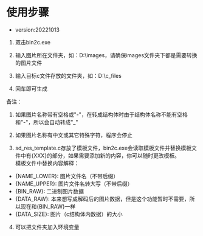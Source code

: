 # 使用步骤
* version:20221013
1. 双击bin2c.exe

2. 输入图片所在文件夹，如：D:\images，请确保images文件夹下都是需要转换的图片文件

3. 输入目标c文件存放的文件夹，如：D:\c_files

4. 回车即可生成

备注：
1. 如果图片名称带有空格或"-"，在转成结构体时由于结构体名称不能有空格和"-"，所以会自动转成"_"

2. 如果图片名称有中文或其它特殊字符，程序会停止

3. sd_res_template.c存放了模板文件，bin2c.exe会读取模板文件并替换模板文件中有{XXX}的部分，如果需要添加新的内容，你可以随时更改模板。  
模板文件中替换内容解释：  
* {NAME_LOWER}: 图片文件名（不带后缀）  
* {NAME_UPPER}: 图片文件名转大写（不带后缀）  
* {BIN_RAW}: 二进制图片数据  
* {DATA_RAW}: 本来想写成解码后的图片数据，但是这个功能暂时不需要，所以现在和{BIN_RAW}一样  
* {DATA_SIZE}: 图片（c结构体内数据）的大小  

4. 可以把文件夹加入环境变量


